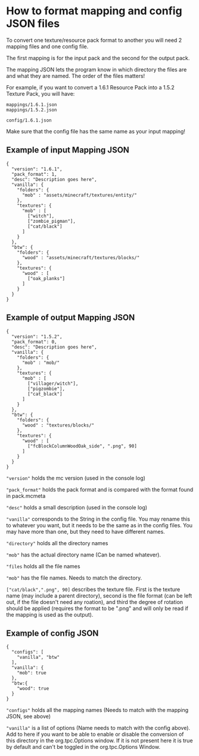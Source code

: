 # How to format mapping and config JSON files
To convert one texture/resource pack format to another you will need 2 mapping files and one config file.

The first mapping is for the input pack and the second for the output pack.

The mapping JSON lets the program know in which directory the files are and what they are named.
The order of the files matters! 

For example, if you want to convert a 1.6.1 Resource Pack into a 1.5.2 Texture Pack, you will have:
    
    mappings/1.6.1.json
    mappings/1.5.2.json
    
    config/1.6.1.json

Make sure that the config file has the same name as your input mapping!

## Example of input Mapping JSON

    {
      "version": "1.6.1",
      "pack_format": 1,
      "desc": "Description goes here",
      "vanilla": {
        "folders": {
          "mob" : "assets/minecraft/textures/entity/"
        },
        "textures": {
          "mob" : [
            ["witch"],
            ["zombie_pigman"],
            ["cat/black"]
          ]
        }
      },
      "btw": {
        "folders": {
          "wood" : "assets/minecraft/textures/blocks/"
        },
        "textures": {
          "wood" : [
            ["oak_planks"]
          ]
        }
      }
    }

## Example of output Mapping JSON

    {
      "version": "1.5.2",
      "pack_format": 0,
      "desc": "Description goes here",
      "vanilla": {
        "folders": {
          "mob" : "mob/"
        },
        "textures": {
          "mob" : [
            ["villager/witch"],
            ["pigzombie"],
            ["cat_black"]
          ]
        }
      },
      "btw": {
        "folders": {
          "wood" : "textures/blocks/"
        },
        "textures": {
          "wood" : [
            ["fcBlockColumnWoodOak_side", ".png", 90]
          ]
        }
      }
    }


`"version"` holds the mc version (used in the console log)

`"pack_format"` holds the pack format and is compared with the format found in pack.mcmeta

`"desc"` holds a small description (used in the console log)

`"vanilla"` corresponds to the String in the config file. You may rename this to whatever you want, but it needs to be the same as in the config files. You may have more than one, but they need to have different names.

`"directory"` holds all the directory names

`"mob"` has the actual directory name (Can be named whatever).

`"files` holds all the file names

`"mob"` has the file names. Needs to match the directory.

`["cat/black",".png", 90]` describes the texture file. First is the texture name (may include a parent directory), second is the file format (can be left out, if the file doesn't need any roation), and third the degree of rotation should be applied (requires the format to be ".png" and will only be read if the mapping is used as the output).

## Example of config JSON

    {   
      "configs": [
        "vanilla", "btw"
      ],
      "vanilla": {
        "mob": true
      },
      "btw:{
        "wood": true
      }
    }

`"configs"` holds all the mapping names (Needs to match with the mapping JSON, see above)

`"vanilla"` is a list of options (Name needs to match with the config above). Add to here if you want to be able to enable or disable the conversion of this directory in the org.tpc.Options window. If it is not present here it is true by default and can't be toggled in the org.tpc.Options Window.